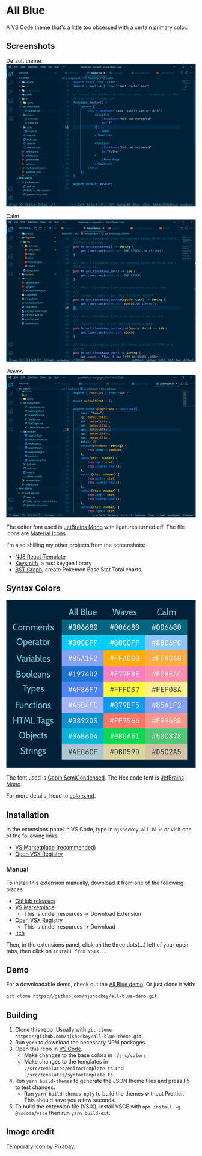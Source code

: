# All Blue

A VS Code theme that's a little too obsessed with a certain primary color.

## Screenshots

Default theme
![All Blue screenshot](img/default-preview.png "All Blue screenshot")

Calm
![All Blue screenshot](img/calm-preview.png "Calm screenshot")

Waves
![All Blue screenshot](img/waves-preview.png "Waves screenshot")

The editor font used is [JetBrains Mono](https://www.jetbrains.com/lp/mono/)
with ligatures turned off.
The file icons are [Material Icons](https://marketplace.visualstudio.com/items?itemName=PKief.material-icon-theme).

I'm also shilling my other projects from the screenshots:

- [NJS React Template](https://github.com/njs-templates/njs-react)
- [Keysmith](https://github.com/njshockey/keysmith-rs), a rust keygen library
- [BST Graph](https://github.com/njshockey/bst-graph),
    create Pokemon Base Stat Total charts.

## Syntax Colors

![Syntax colors](img/all-blue-colors.png)

The font used is [Cabin SemiCondensed](https://fonts.google.com/specimen/Cabin?query=cabin).
The Hex code font is [JetBrains Mono](https://www.jetbrains.com/lp/mono/).

For more details, head to [colors.md](colors.md).

## Installation

In the extensions panel in VS Code, type in `njshockey.all-blue` or visit one of the following links.

- [VS Marketplace (recommended)](https://marketplace.visualstudio.com/items?itemName=njshockey.all-blue)
- [Open VSX Registry](https://open-vsx.org/extension/njshockey/all-blue)

### Manual

To install this extension manually, download it from one of the following places:

- [GitHub releases](https://github.com/njshockey/all-blue-theme/releases)
- [VS Marketplace](https://marketplace.visualstudio.com/items?itemName=njshockey.all-blue)
  - This is under resources -> Download Extension
- [Open VSX Registry](https://open-vsx.org/extension/njshockey/all-blue)
  - This is under resources -> Download
- [Itch](https://njshockey.itch.io/all-blue)

Then, in the extensions panel, click on the three dots(...) left of your open tabs, then click on `Install from VSIX...`.

## Demo

For a downloadable demo, check out the [All Blue demo](https://github.com/njshockey/all-blue-demo).
Or just clone it with:

```bash
git clone https://github.com/njshockey/all-blue-demo.git
```

## Building

1. Clone this repo. Usually with `git clone https://github.com/njshockey/all-blue-theme.git`.
2. Run `yarn` to download the necessary NPM packages.
3. Open this repo in [VS Code](https://code.visualstudio.com/).
   - Make changes to the base colors in `./src/colors`.
   - Make changes to the templates in `./src/templates/editorTemplate.ts`
and `./src/templates/syntaxTemplate.ts`.
4. Run `yarn build-themes` to generate the JSON theme files
and press F5 to test changes.
    - Run `yarn build-themes-ugly` to build the themes without Prettier.
This should save you a few seconds.
5. To build the extension file (VSIX), install VSCE with
`npm install -g @vscode/vsce` then run `yarn build-ext`.

## Image credit

[Temporary icon](https://www.pexels.com/photo/white-sailboat-on-water-273886/)
by Pixabay.
